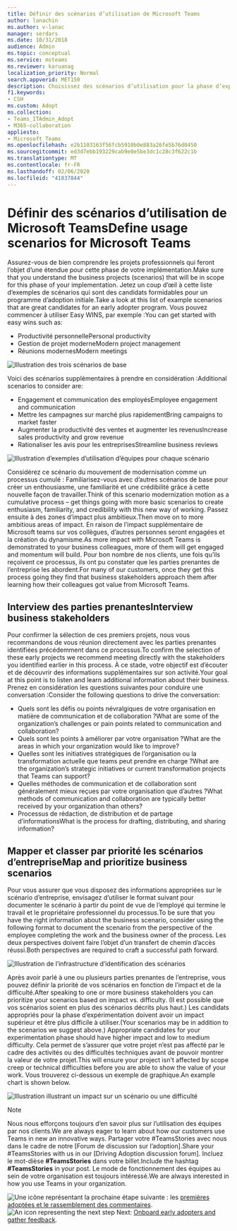 ```yaml
---
title: Définir des scénarios d’utilisation de Microsoft Teams
author: lanachin
ms.author: v-lanac
manager: serdars
ms.date: 10/31/2018
audience: Admin
ms.topic: conceptual
ms.service: msteams
ms.reviewer: karuanag
localization_priority: Normal
search.appverid: MET150
description: Choisissez des scénarios d’utilisation pour la phase d’expérience de votre adoption d’équipes.
f1.keywords:
- CSH
ms.custom: Adopt
ms.collection:
- Teams_ITAdmin_Adopt
- M365-collaboration
appliesto:
- Microsoft Teams
ms.openlocfilehash: e2b1103163f56fcb5910b0e883a26fe5b76d0450
ms.sourcegitcommit: ed3d7ebb193229cab9e0e5be3dc1c28c3f622c1b
ms.translationtype: MT
ms.contentlocale: fr-FR
ms.lasthandoff: 02/06/2020
ms.locfileid: "41837844"
---
```

# <a name="define-usage-scenarios-for-microsoft-teams"></a><span data-ttu-id="5d06a-103">Définir des scénarios d’utilisation de Microsoft Teams</span><span class="sxs-lookup"><span data-stu-id="5d06a-103">Define usage scenarios for Microsoft Teams</span></span>

<span data-ttu-id="5d06a-104">Assurez-vous de bien comprendre les projets professionnels qui feront l’objet d’une étendue pour cette phase de votre implémentation.</span><span class="sxs-lookup"><span data-stu-id="5d06a-104">Make sure that you understand the business projects (scenarios) that will be in scope for this phase of your implementation.</span></span> <span data-ttu-id="5d06a-105">Jetez un coup d’œil à cette liste d’exemples de scénarios qui sont des candidats formidables pour un programme d’adoption initiale.</span><span class="sxs-lookup"><span data-stu-id="5d06a-105">Take a look at this list of example scenarios that are great candidates for an early adopter program.</span></span> <span data-ttu-id="5d06a-106">Vous pouvez commencer à utiliser Easy WINS, par exemple :</span><span class="sxs-lookup"><span data-stu-id="5d06a-106">You can get started with easy wins such as:</span></span>

- <span data-ttu-id="5d06a-107">Productivité personnelle</span><span class="sxs-lookup"><span data-stu-id="5d06a-107">Personal productivity</span></span>
- <span data-ttu-id="5d06a-108">Gestion de projet moderne</span><span class="sxs-lookup"><span data-stu-id="5d06a-108">Modern project management</span></span>
- <span data-ttu-id="5d06a-109">Réunions modernes</span><span class="sxs-lookup"><span data-stu-id="5d06a-109">Modern meetings</span></span>

![Illustration des trois scénarios de base](media/teams-adoption-modernizing-core-scenarios.png)

<span data-ttu-id="5d06a-111">Voici des scénarios supplémentaires à prendre en considération :</span><span class="sxs-lookup"><span data-stu-id="5d06a-111">Additional scenarios to consider are:</span></span>

- <span data-ttu-id="5d06a-112">Engagement et communication des employés</span><span class="sxs-lookup"><span data-stu-id="5d06a-112">Employee engagement and communication</span></span>
- <span data-ttu-id="5d06a-113">Mettre les campagnes sur marché plus rapidement</span><span class="sxs-lookup"><span data-stu-id="5d06a-113">Bring campaigns to market faster</span></span>
- <span data-ttu-id="5d06a-114">Augmenter la productivité des ventes et augmenter les revenus</span><span class="sxs-lookup"><span data-stu-id="5d06a-114">Increase sales productivity and grow revenue</span></span>
- <span data-ttu-id="5d06a-115">Rationaliser les avis pour les entreprises</span><span class="sxs-lookup"><span data-stu-id="5d06a-115">Streamline business reviews</span></span>

![Illustration d’exemples d’utilisation d’équipes pour chaque scénario](media/teams-adoption-use-cases.png)

<span data-ttu-id="5d06a-117">Considérez ce scénario du mouvement de modernisation comme un processus cumulé : Familiarisez-vous avec d’autres scénarios de base pour créer un enthousiasme, une familiarité et une crédibilité grâce à cette nouvelle façon de travailler.</span><span class="sxs-lookup"><span data-stu-id="5d06a-117">Think of this scenario modernization motion as a cumulative process – get things going with more basic scenarios to create enthusiasm, familiarity, and credibility with this new way of working.</span></span> <span data-ttu-id="5d06a-118">Passez ensuite à des zones d’impact plus ambitieux.</span><span class="sxs-lookup"><span data-stu-id="5d06a-118">Then move on to more ambitious areas of impact.</span></span> <span data-ttu-id="5d06a-119">En raison de l’impact supplémentaire de Microsoft teams sur vos collègues, d’autres personnes seront engagées et la création du dynamisme.</span><span class="sxs-lookup"><span data-stu-id="5d06a-119">As more impact with Microsoft Teams is demonstrated to your business colleagues, more of them will get engaged and momentum will build.</span></span> <span data-ttu-id="5d06a-120">Pour bon nombre de nos clients, une fois qu’ils reçoivent ce processus, ils ont pu constater que les parties prenantes de l’entreprise les abordent.</span><span class="sxs-lookup"><span data-stu-id="5d06a-120">For many of our customers, once they get this process going they find that business stakeholders approach them after learning how their colleagues got value from Microsoft Teams.</span></span>

## <a name="interview-business-stakeholders"></a><span data-ttu-id="5d06a-121">Interview des parties prenantes</span><span class="sxs-lookup"><span data-stu-id="5d06a-121">Interview business stakeholders</span></span>

<span data-ttu-id="5d06a-122">Pour confirmer la sélection de ces premiers projets, nous vous recommandons de vous réunion directement avec les parties prenantes identifiées précédemment dans ce processus.</span><span class="sxs-lookup"><span data-stu-id="5d06a-122">To confirm the selection of these early projects we recommend meeting directly with the stakeholders you identified earlier in this process.</span></span> <span data-ttu-id="5d06a-123">À ce stade, votre objectif est d’écouter et de découvrir des informations supplémentaires sur son activité.</span><span class="sxs-lookup"><span data-stu-id="5d06a-123">Your goal at this point is to listen and learn additional information about their business.</span></span> <span data-ttu-id="5d06a-124">Prenez en considération les questions suivantes pour conduire une conversation :</span><span class="sxs-lookup"><span data-stu-id="5d06a-124">Consider the following questions to drive the conversation:</span></span>

- <span data-ttu-id="5d06a-125">Quels sont les défis ou points névralgiques de votre organisation en matière de communication et de collaboration ?</span><span class="sxs-lookup"><span data-stu-id="5d06a-125">What are some of the organization’s challenges or pain points related to communication and collaboration?</span></span>
- <span data-ttu-id="5d06a-126">Quels sont les points à améliorer par votre organisation ?</span><span class="sxs-lookup"><span data-stu-id="5d06a-126">What are the areas in which your organization would like to improve?</span></span>
- <span data-ttu-id="5d06a-127">Quelles sont les initiatives stratégiques de l’organisation ou la transformation actuelle que teams peut prendre en charge ?</span><span class="sxs-lookup"><span data-stu-id="5d06a-127">What are the organization’s strategic initiatives or current transformation projects that Teams can support?</span></span>
- <span data-ttu-id="5d06a-128">Quelles méthodes de communication et de collaboration sont généralement mieux reçues par votre organisation que d’autres ?</span><span class="sxs-lookup"><span data-stu-id="5d06a-128">What methods of communication and collaboration are typically better received by your organization than others?</span></span>
- <span data-ttu-id="5d06a-129">Processus de rédaction, de distribution et de partage d’informations</span><span class="sxs-lookup"><span data-stu-id="5d06a-129">What is the process for drafting, distributing, and sharing information?</span></span>

## <a name="map-and-prioritize-business-scenarios"></a><span data-ttu-id="5d06a-130">Mapper et classer par priorité les scénarios d’entreprise</span><span class="sxs-lookup"><span data-stu-id="5d06a-130">Map and prioritize business scenarios</span></span>

<span data-ttu-id="5d06a-131">Pour vous assurer que vous disposez des informations appropriées sur le scénario d’entreprise, envisagez d’utiliser le format suivant pour documenter le scénario à partir du point de vue de l’employé qui termine le travail et le propriétaire professionnel du processus.</span><span class="sxs-lookup"><span data-stu-id="5d06a-131">To be sure that you have the right information about the business scenario, consider using the following format to document the scenario from the perspective of the employee completing the work and the business owner of the process.</span></span> <span data-ttu-id="5d06a-132">Les deux perspectives doivent faire l’objet d’un transfert de chemin d’accès réussi.</span><span class="sxs-lookup"><span data-stu-id="5d06a-132">Both perspectives are required to craft a successful path forward.</span></span>

![Illustration de l’infrastructure d’identification des scénarios](media/teams-adoption-identify-scenarios.png)

<span data-ttu-id="5d06a-134">Après avoir parlé à une ou plusieurs parties prenantes de l’entreprise, vous pouvez définir la priorité de vos scénarios en fonction de l’impact et de la difficulté.</span><span class="sxs-lookup"><span data-stu-id="5d06a-134">After speaking to one or more business stakeholders you can prioritize your scenarios based on impact vs. difficulty.</span></span> <span data-ttu-id="5d06a-135">(Il est possible que vos scénarios soient en plus des scénarios décrits plus haut.) Les candidats appropriés pour la phase d’expérimentation doivent avoir un impact supérieur et être plus difficile à utiliser.</span><span class="sxs-lookup"><span data-stu-id="5d06a-135">(Your scenarios may be in addition to the scenarios we suggest above.) Appropriate candidates for your experimentation phase should have higher impact and low to medium difficulty.</span></span> <span data-ttu-id="5d06a-136">Cela permet de s’assurer que votre projet n’est pas affecté par le cadre des activités ou des difficultés techniques avant de pouvoir montrer la valeur de votre projet.</span><span class="sxs-lookup"><span data-stu-id="5d06a-136">This will ensure your project isn't affected by scope creep or technical difficulties before you are able to show the value of your work.</span></span> <span data-ttu-id="5d06a-137">Vous trouverez ci-dessous un exemple de graphique.</span><span class="sxs-lookup"><span data-stu-id="5d06a-137">An example chart is shown below.</span></span>

![Illustration illustrant un impact sur un scénario ou une difficulté](media/teams-adoption-impact-difficulty.png)

> [!Note]
> <span data-ttu-id="5d06a-139">Nous nous efforçons toujours d’en savoir plus sur l’utilisation des équipes par nos clients.</span><span class="sxs-lookup"><span data-stu-id="5d06a-139">We are always eager to learn about how our customers use Teams in new an innovative ways.</span></span> <span data-ttu-id="5d06a-140">Partager votre #TeamsStories avec nous dans le cadre de notre [Forum de discussion sur l’adoption].</span><span class="sxs-lookup"><span data-stu-id="5d06a-140">Share your #TeamsStories with us in our [Driving Adoption discussion forum].</span></span> <span data-ttu-id="5d06a-141">Incluez le mot-dièse **#TeamsStories** dans votre billet.</span><span class="sxs-lookup"><span data-stu-id="5d06a-141">Include the hashtag **#TeamsStories** in your post.</span></span> <span data-ttu-id="5d06a-142">Le mode de fonctionnement des équipes au sein de votre organisation est toujours intéressé.</span><span class="sxs-lookup"><span data-stu-id="5d06a-142">We are always interested in how you use Teams in your organization.</span></span>

<span data-ttu-id="5d06a-143">![Une icône représentant la prochaine étape](media/teams-adoption-next-icon.png) suivante : les [premières adoptées et le rassemblement des commentaires](teams-adoption-onboard-early-adopters.md).</span><span class="sxs-lookup"><span data-stu-id="5d06a-143">![An icon representing the next step](media/teams-adoption-next-icon.png) Next: [Onboard early adopters and gather feedback](teams-adoption-onboard-early-adopters.md).</span></span>
